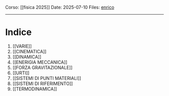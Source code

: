 Corso: [[fisica 2025]]
Date: 2025-07-10
Files: [enrico](file:///Volumes/mUsiceTT/UNITN/secondo%20anno/secondo%20semestre/fisica/orale/Orale%20Fisica%202025.pdf)

---
# Indice
1. [[VARIE]]
2. [[CINEMATICA]]
3. [[DINAMICA]]
4. [[ENERIGIA MECCANICA]]
5. [[FORZA GRAVITAZIONALE]]
6. [[URTI]]
7. [[SISTEMI DI PUNTI MATERIALI]]
8. [[SISTEMI DI RIFERIMENTO]]
9. [[TERMODINAMICA]]

